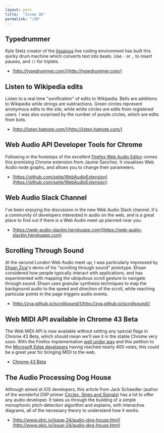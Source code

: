 ```yaml
---
layout: post
title:  "Issue 36"
permalink: "/36"
---
```


## Typedrummer ##

Kyle Stetz creator of the [lissajous](http://lissajousjs.com) live
coding environment has built this quirky drum machine which converts
text into beats. Use `-` or `,` to insert pauses, and `()` for
triplets.

- [http://typedrummer.com/](http://typedrummer.com/)

## Listen to Wikipedia edits ##

Listen to a real time "sonification" of edits to Wikipedia. Bells are
additions to Wikipedia while strings are subtractions. Green circles
represent anonymous edits to the site, while white circles are edits
from registered users. I was also surprised by the number of purple
circles, which are edits from bots.

- [http://listen.hatnote.com/](http://listen.hatnote.com/)

## Web Audio API Developer Tools for Chrome ##

Following in the footsteps of the excellent
[Firefox Web Audio Editor](https://hacks.mozilla.org/2014/06/introducing-the-web-audio-editor-in-firefox-developer-tools/)
comes this promising Chrome extension from Jaume Sanchez. It visualises
Web Audio node graphs, and allows you to change their parameters.

- [https://github.com/spite/WebAudioExtension](https://github.com/spite/WebAudioExtension)

## Web Audio Slack Channel ##

I've been enjoying the discussion in the new Web Audio Slack
channel. It's a community of developers interested in audio on the
web, and is a great place to find out if there is a Web Audio meet up
planned near you.

- [https://web-audio-slackin.herokuapp.com](https://web-audio-slackin.herokuapp.com)

## Scrolling Through Sound ##

At the second London Web Audio meet up, I was particularly impressed by
[Ehsan Ziya](http://www.zya.cc/)'s demo of his "scrolling through
sound" prototype. Ehsan considered how people typically interact with
applications, and has experimented with mapping the ubiquitous scroll
gesture to navigate through sound. Ehsan uses granular synthesis
techniques to map the background audio to the speed and direction of
the scroll, while reaching particular points in the page triggers
audio events.

- [http://zya.github.io/scrollsound/](http://zya.github.io/scrollsound/)

## Web MIDI API available in Chrome 43 Beta ##

The Web MIDI API is now available without setting any special flags in
Chrome 43 Beta, which should mean we'll see it in the stable Chrome
very soon. With the Firefox implementation
[well under way](https://github.com/qdot/gecko-dev/tree/836897-webmidi)
and this petition to the
[Microsoft Edge developers](https://wpdev.uservoice.com/forums/257854-microsoft-edge-developer/suggestions/6508429-web-midi-api)
having reached nearly 400 votes, this could be a great year for
bringing MIDI to the web.

- [Chrome 43 Beta](https://blog.chromium.org/2015/04/chrome-43-beta-web-midi-and-upgrading.html)

## The Audio Processing Dog House ##

Although aimed at iOS developers, this article from Jack Schaedler
(author of the wonderful DSP primer
[Circles, Sines and Signals](https://jackschaedler.github.io/circles-sines-signals/index.html))
has a lot to offer any audio developer. It takes us through the
building of a simple monophonic pitch-detection algorithm and explains,
with interactive diagrams, all of the necessary theory to understand
how it works.

- [http://www.objc.io/issue-24/audio-dog-house.html](http://www.objc.io/issue-24/audio-dog-house.html)

